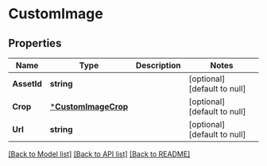 # CustomImage

## Properties
Name | Type | Description | Notes
------------ | ------------- | ------------- | -------------
**AssetId** | **string** |  | [optional] [default to null]
**Crop** | [***CustomImageCrop**](CustomImageCrop.md) |  | [optional] [default to null]
**Url** | **string** |  | [optional] [default to null]

[[Back to Model list]](../README.md#documentation-for-models) [[Back to API list]](../README.md#documentation-for-api-endpoints) [[Back to README]](../README.md)

